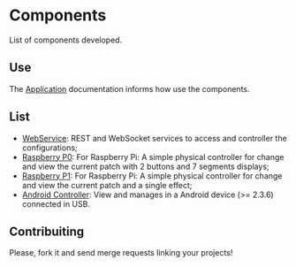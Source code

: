 # Components

List of components developed.

## Use

The [Application](http://pedalpi-application.readthedocs.io/en/latest/) documentation informs how use the components.

## List

* [WebService](https://github.com/PedalPi/WebService): REST and WebSocket services to access and controller the configurations;
* [Raspberry P0](https://github.com/PedalPi/Raspberry-P0): For Raspberry Pi: A simple physical controller for change and view the current patch with 2 buttons and 7 segments displays;
* [Raspberry P1](https://github.com/PedalPi/Raspberry-P1): For Raspberry Pi: A simple physical controller for change and view the current patch and a single effect;
* [Android Controller](https://github.com/PedalPi/Android-Controller): View and manages in a Android device (>= 2.3.6) connected in USB.

## Contribuiting

Please, fork it and send merge requests linking your projects!

